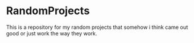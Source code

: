 # RandomProjects
This is a repository for my random projects that somehow i think came out good or just work the way they work.
